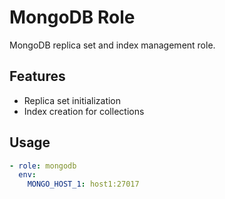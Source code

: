 # MongoDB Role

MongoDB replica set and index management role.

## Features

- Replica set initialization
- Index creation for collections

## Usage

```yaml
- role: mongodb
  env:
    MONGO_HOST_1: host1:27017
``` 